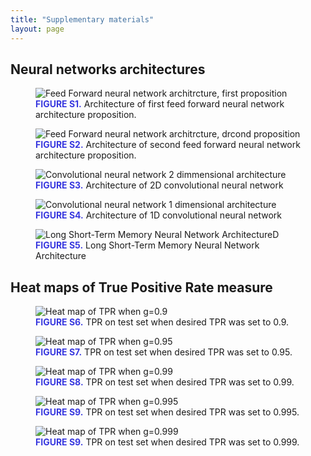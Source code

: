```yaml
---
title: "Supplementary materials"
layout: page
---
```

<style>
    .caption-title{
        font-weight: bold;
        color:rgb(56, 56, 223)
    }
</style>


## Neural networks architectures

<figure>
  <img src="../media/ff1.svg" alt="Feed Forward neural network architrcture, first proposition ">
  <figcaption><span class="caption-title">FIGURE S1.</span> Architecture of first feed forward neural network architecture proposition.</figcaption>
</figure>


<figure>
  <img src="../media/ff2.svg" alt="Feed Forward neural network architrcture, drcond proposition">
  <figcaption><span class="caption-title">FIGURE S2.</span> Architecture of second feed forward neural network architecture proposition.</figcaption>
</figure>

<figure>
  <img src="../media/cnn2d.svg" alt="Convolutional neural network 2 dimmensional architecture">
  <figcaption><span class="caption-title">FIGURE S3.</span> Architecture of 2D convolutional neural network</figcaption>
</figure>

<figure>
  <img src="../media/cnn1d.svg" alt="Convolutional neural network 1 dimensional architecture">
  <figcaption><span class="caption-title">FIGURE S4.</span> Architecture of 1D convolutional neural network</figcaption>
</figure>

<figure>
  <img src="../media/lstm.svg" alt="Long Short-Term Memory Neural Network ArchitectureD">
  <figcaption><span class="caption-title">FIGURE S5.</span> Long Short-Term Memory Neural Network Architecture</figcaption>
</figure>

## Heat maps of True Positive Rate measure

<figure>
  <img src="../media/foldsTPRheatmapG0.9.png" alt="Heat map of TPR when g=0.9">
  <figcaption><span class="caption-title">FIGURE S6.</span> TPR on test set when desired TPR was set to 0.9.</figcaption>
</figure>

<figure>
  <img src="../media/foldsTPRheatmapG0.95.png" alt="Heat map of TPR when g=0.95">
  <figcaption><span class="caption-title">FIGURE S7.</span> TPR on test set when desired TPR was set to 0.95.</figcaption>
</figure>

<figure>
  <img src="../media/foldsTPRheatmapG0.99.png" alt="Heat map of TPR when g=0.99">
  <figcaption><span class="caption-title">FIGURE S8.</span> TPR on test set when desired TPR was set to 0.99.</figcaption>
</figure>

<figure>
  <img src="../media/foldsTPRheatmapG0.995.png" alt="Heat map of TPR when g=0.995">
  <figcaption><span class="caption-title">FIGURE S9.</span> TPR on test set when desired TPR was set to 0.995.</figcaption>
</figure>

<figure>
  <img src="../media/foldsTPRheatmapG0.999.png" alt="Heat map of TPR when g=0.999">
  <figcaption><span class="caption-title">FIGURE S9.</span> TPR on test set when desired TPR was set to 0.999.</figcaption>
</figure>